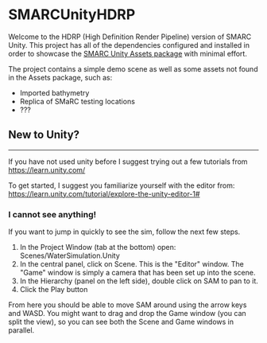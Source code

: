 # SMARCUnityHDRP

Welcome to the HDRP (High Definition Render Pipeline) version of SMARC Unity.
This project has all of the dependencies configured and installed in order to showcase the [SMARC Unity Assets package](https://github.com/martkartasev/SMARCUnityAssets) with minimal effort.

The project contains a simple demo scene as well as some assets not found in the Assets package, such as:
* Imported bathymetry
* Replica of SMaRC testing locations
* ???

## New to Unity?

------

If you have not used unity before I suggest trying out a few tutorials from https://learn.unity.com/

To get started, I suggest you familiarize yourself with the editor from: https://learn.unity.com/tutorial/explore-the-unity-editor-1#

### I cannot see anything!

If you want to jump in quickly to see the sim, follow the next few steps.

1. In the Project Window (tab at the bottom) open: Scenes/WaterSimulation.Unity
2. In the central panel, click on Scene. This is the "Editor" window. The "Game" window is simply a camera that has been set up into the scene.
3. In the Hierarchy (panel on the left side), double click on SAM to pan to it.
4. Click the Play button

From here you should be able to move SAM around using the arrow keys and WASD. You might want to drag and drop the Game window (you can split the view), so you can see both the Scene and Game windows in parallel.

